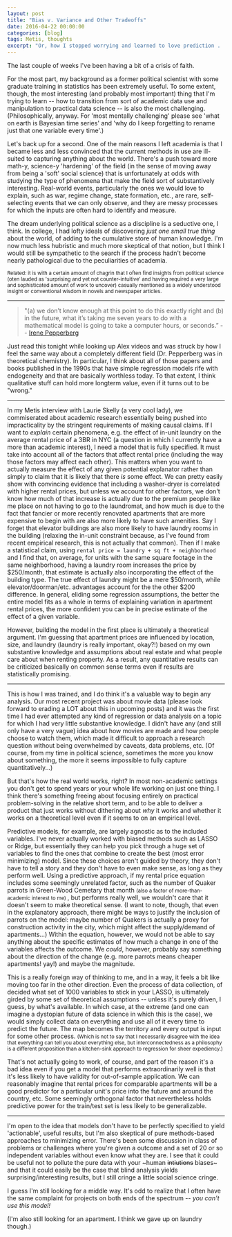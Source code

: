 ```yaml
---
layout: post
title: "Bias v. Variance and Other Tradeoffs"
date: 2016-04-22 00:00:00
categories: [blog]
tags: Metis, thoughts
excerpt: "Or, how I stopped worrying and learned to love prediction . . . maybe . . ."
---
```


The last couple of weeks I've been having a bit of a crisis of faith. 

For the most part, my background as a former political scientist with some graduate training in statistics has been extremely useful. To some extent, though, the most interesting (and probably most important) thing that I'm trying to learn -- how to transition from sort of academic data use and manipulation to practical data science -- is also the most challenging. (Philosophically, anyway. For 'most mentally challenging' please see 'what on earth is Bayesian time series' and 'why do I keep forgetting to rename just that one variable every time'.)

Let's back up for a second. One of the main reasons I left academia is that I became less and less convinced that the current methods in use are ill-suited to capturing anything about the world. There's a push toward more math-y, science-y 'hardening' of the field (in the sense of moving away from being a 'soft' social science) that is unfortunately at odds with studying the type of phenomena that make the field sort of substantively interesting. Real-world events, particularly the ones we would love to explain, such as war, regime change, state formation, etc., are rare, self-selecting events that we can only observe, and they are messy processes for which the inputs are often hard to identify and measure.

The dream underlying political science as a discipline is a seductive one, I think. In college, I had lofty ideals of discovering *just one small true thing* about the world, of adding to the cumulative store of human knowledge. I'm now much less hubristic and much more skeptical of that notion, but I think I would still be sympathetic to the search if the process hadn't become nearly pathological due to the peculiarities of academia. 

<small>Related: it is with a certain amount of chagrin that I often find insights from political science (oten lauded as 'surprising and yet not counter-intuitive' and having required a very large and sophisticated amount of work to uncover) casually mentioned as a widely understood insight or conventional wisdom in novels and newspaper articles.</small>

---

> "(a) we don’t know enough at this point to do this exactly right and (b) in the future, what it’s taking me seven years to do with a mathematical model is going to take a computer hours, or seconds.” -- [Irene Pepperberg](http://www.newyorker.com/magazine/2008/05/12/birdbrain)

Just read this tonight while looking up Alex videos and was struck by how I feel the same way about a completely different field (Dr. Pepperberg was in theoretical chemistry). In particular, I think about all of those papers and books published in the 1990s that have simple regression models rife with endogeneity and that are basically worthless today. To that extent, I think qualitative stuff can hold more longterm value, even if it turns out to be "wrong."

---

In my Metis interview with Laurie Skelly (a very cool lady), we commiserated about academic research essentially being pushed into impracticality by the stringent requirements of making causal claims. If I want to *explain* certain phenomena, e.g. the effect of in-unit laundry on the average rental price of a 3BR in NYC (a question in which I currently have a more than academic interest), I need a model that is fully specified. It must take into account all of the factors that affect rental price (including the way those factors may affect each other). This matters when you want to actually measure the effect of any given potential explanator rather than simply to claim that it is likely that there *is* some effect. We can pretty easily show with convincing evidence that including a washer-dryer is correlated with higher rental prices, but unless we account for other factors, we don't know how much of that increase is actually due to the premium people like me place on not having to go to the laundromat, and how much is due to the fact that fancier or more recently renovated apartments that are more expensive to begin with are also more likely to have such amenities. Say I forget that elevator buildings are also more likely to have laundry rooms in the building (relaxing the in-unit constraint because, as I've found from recent empirical research, this is not actually that common). Then if I make a statistical claim, using `rental price = laundry + sq ft + neighborhood` and I find that, on average, for units with the same square footage in the same neighborhood, having a laundry room increases the price by $250/month, that estimate is actually also incorporating the effect of the building type. The true effect of laundry might be a mere $50/month, while elevator/doorman/etc. advantages account for the the other $200 difference. In general, eliding some regression assumptions, the better the entire model fits as a whole in terms of explaining variation in apartment rental prices, the more confident you can be in precise estimate of the effect of a given variable.

However, building the model in the first place is ultimately a theoretical argument. I'm guessing that apartment prices are influenced by location, size, and laundry (laundry is really important, okay?!) based on my own substantive knowledge and assumptions about real estate and what people care about when renting property. As a result, any quantitative results can be criticized basically on common sense terms even if results are statistically promising.

--- 

This is how I was trained, and I do think it's a valuable way to begin any analysis. Our most recent project was about movie data (please look forward to erading a LOT about this in upcoming posts) and it was the first time I had ever attempted any kind of regression or data analysis on a topic for which I had very little substantive knowledge. I didn't have any (and still only have a very vague) idea about how movies are made and how people choose to watch them, which made it difficult to approach a research question without being overwhelmed by caveats, data problems, etc. (Of course, from my time in political science, sometimes the more you know about something, the more it seems impossible to fully capture quantitatively...)

But that's how the real world works, right? In most non-academic settings you don't get to spend years or your whole life working on just one thing. I think there's something freeing about focusing entirely on practical problem-solving in the relative short term, and to be able to deliver a product that just works without dithering about *why* it works and whether it works on a theoretical level even if it seems to on an empirical level.

Predictive models, for example, are largely agnostic as to the included variables. I've never actually worked with biased methods such as LASSO or Ridge, but essentially they can help you pick through a huge set of variables to find the ones that combine to create the best (most error minimizing) model. Since these choices aren't guided by theory, they don't have to tell a story and they don't have to even make sense, as long as they perform well. Using a predictive approach, if my rental price equation includes some seemingly unrelated factor, such as the number of Quaker parrots in Green-Wood Cemetary that month <small> (also a factor of more-than-academic interest to me) </small>, but performs really well, we wouldn't care that it doesn't seem to make theoretical sense. (I want to note, though, that even in the explanatory approach, there might be ways to justify the inclusion of parrots on the model: maybe number of Quakers is actually a proxy for construction activity in the city, which might affect the supply/demand of apartments...) Within the equation, however, we would not be able to say anything about the specific estimates of how much a change in one of the variables affects the outcome. We *could*, however, probably say something about the direction of the change (e.g. more parrots means cheaper apartments! yay!) and maybe the magnitude.

This is a really foreign way of thinking to me, and in a way, it feels a bit like moving too far in the other direction. Even the process of data collection, of decided what set of 1000 variables to stick in your LASSO, is ultimately girded by some set of theoretical assumptions -- unless it's purely driven, I guess, by what's available. In which case, at the extreme (and one can imagine a dystopian future of data science in which this is the case), we would simply collect data on everything and use all of it every time to predict the future. The map becomes the territory and every output is input for some other process. <small>(Which is not to say that I necessarily disagree with the idea that everything can tell you about everything else, but interconnectedness as a philosophy is a different proposition than a kitchen-sink approach to regression for sheer expediency.)</small>

That's not actually going to work, of course, and part of the reason it's a bad idea even if you get a model that performs extraordinarily well is that it's less likely to have validity for out-of-sample application. We can reasonably imagine that rental prices for comparable apartments will be a good predictor for a particular unit's price into the future and around the country, etc. Some seemingly orthogonal factor that nevertheless holds predictive power for the train/test set is less likely to be generalizable. 

---

I'm open to the idea that models don't have to be perfectly specified to yield 'actionable', useful results, but I'm also skeptical of pure methods-based approaches to minimizing error. There's been some discussion in class of problems or challenges where you're given a outcome and a set of 20 or so independent variables without even know what they are. I see that it could be useful not to pollute the pure data with your ~human ~~intiutions~~ biases~ and that it could easily be the case that blind analysis yields surprising/interesting results, but I still cringe a little social science cringe.

I guess I'm still looking for a middle way. It's odd to realize that I often have the same complaint for projects on both ends of the spectrum -- *you can't use this model!* 

(I'm also still looking for an apartment. I think we gave up on laundry though.)
